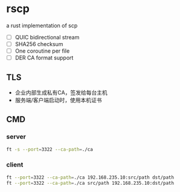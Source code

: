 # rscp

a rust implementation of scp

* [ ] QUIC bidirectional stream
* [ ] SHA256 checksum
* [ ] One coroutine per file
* [ ] DER CA format support

## TLS
* 企业内部生成私有CA，签发给每台主机
* 服务端/客户端启动时，使用本机证书

## CMD

### server

```bash
ft -s --port=3322 --ca-path=./ca
```

### client

```bash
ft --port=3322 --ca-path=./ca 192.168.235.10:src/path dst/path
ft --port=3322 --ca-path=./ca src/path 192.168.235.10:dst/path
```
